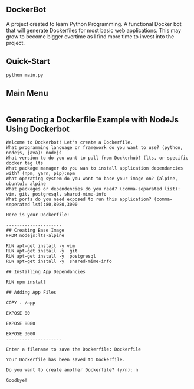 ## DockerBot

A project created to learn Python Programming. A functional Docker bot that will generate Dockerfiles for most basic web applications. This may grow to become bigger overtime as I find more time to invest into the project.

## Quick-Start

```
python main.py
```

## Main Menu

```

```

## Generating a Dockerfile Example with NodeJs Using Dockerbot

```
Welcome to Dockerbot! Let's create a Dockerfile.
What programming language or framework do you want to use? (python, nodejs, java): nodejs
What version to do you want to pull from Dockerhub? (lts, or specific docker tag lts
What package manager do you wan to install application dependancies with? (npm, yarn, pip):npm
What operating system do you want to base your image on? (alpine, ubuntu): alpine
What packages or dependencies do you need? (comma-separated list): vim, git, postgresql, shared-mime-info
What ports do you need exposed to run this application? (comma-seperated lst):80,8080,3000

Here is your Dockerfile:

---------------------
## Creating Base Image
FROM nodejs:lts-alpine

RUN apt-get install -y vim
RUN apt-get install -y  git
RUN apt-get install -y  postgresql
RUN apt-get install -y  shared-mime-info

## Installing App Dependancies

RUN npm install

## Adding App Files

COPY . /app

EXPOSE 80

EXPOSE 8080

EXPOSE 3000
---------------------

Enter a filename to save the Dockerfile: Dockerfile

Your Dockerfile has been saved to Dockerfile.

Do you want to create another Dockerfile? (y/n): n

Goodbye! 

```

